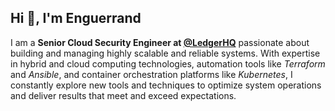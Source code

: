 ## Hi 👋, I'm Enguerrand</h1>
I am a **Senior Cloud Security Engineer at [@LedgerHQ](https://github.com/LedgerHQ)** passionate about building and managing highly scalable and reliable systems. With expertise in hybrid and cloud computing technologies, automation tools like *Terraform* and *Ansible*, and container orchestration platforms like *Kubernetes*, I constantly explore new tools and techniques to optimize system operations and deliver results that meet and exceed expectations.

